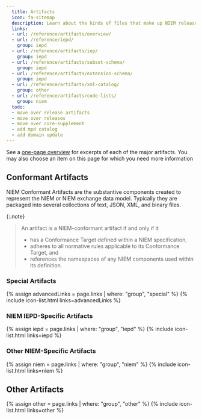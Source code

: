```yaml
---
  title: Artifacts
  icon: fa-sitemap
  description: Learn about the kinds of files that make up NIEM releases and IEPDs.
  links:
  - url: /reference/artifacts/overview/
  - url: /reference/iepd/
    group: iepd
  - url: /reference/artifacts/iep/
    group: iepd
  - url: /reference/artifacts/subset-schema/
    group: iepd
  - url: /reference/artifacts/extension-schema/
    group: iepd
  - url: /reference/artifacts/xml-catalog/
    group: other
  - url: /reference/artifacts/code-lists/
    group: niem
  todo:
  - move over release artifacts
  - move over releases
  - move over core-supplement
  - add mpd catalog
  - add domain update
---
```


See a [one-page overview](overview) for excerpts of each of the major artifacts. You may also choose an item on this page for which you need more information

## Conformant Artifacts

NIEM Conformant Artifacts are the substantive components created to represent the NIEM or NIEM exchange data model. Typically they are packaged into several collections of text, JSON, XML, and binary files.

{:.note}
>
> An artifact is a NIEM-conformant artifact if and only if it
>
>- has a Conformance Target defined within a NIEM specification,
>- adheres to all normative rules applicable to its Conformance Target, and
>- references the namespaces of any NIEM components used within its definition.

<!--
Main Specifications
- Conformance (internal organization link)
- Conformance Targets Attribute (internal organization link)
- HLVA (internal organization link)
- MPD (internal organization link)
- NDR (internal organization link)
- Schematron in XML (internal organization link)

Artifact Specifications
- Code List
- Extension Schema
- Subset Schema
- Schema Document Set
-->

### Special Artifacts

{% assign advancedLinks = page.links | where: "group", "special" %}
{% include icon-list.html links=advancedLinks %}

### NIEM IEPD-Specific Artifacts

{% assign iepd = page.links | where: "group", "iepd" %}
{% include icon-list.html links=iepd %}

### Other NIEM-Specific Artifacts

{% assign niem = page.links | where: "group", "niem" %}
{% include icon-list.html links=niem %}

## Other Artifacts

{% assign other = page.links | where: "group", "other" %}
{% include icon-list.html links=other %}
